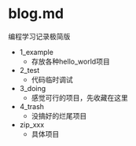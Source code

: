 # blog.md
编程学习记录极简版

- 1_example
  - 存放各种hello_world项目
- 2_test
  - 代码临时调试
- 3_doing
  - 感觉可行的项目，先收藏在这里
- 4_trash
  - 没搞好的烂尾项目
- zip_xxx
  - 具体项目













